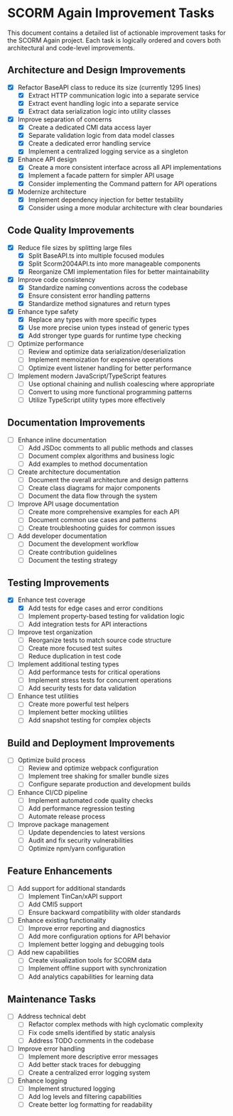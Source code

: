 # SCORM Again Improvement Tasks

This document contains a detailed list of actionable improvement tasks for the SCORM Again project. Each task is logically ordered and covers both architectural and code-level improvements.

## Architecture and Design Improvements

- [x] Refactor BaseAPI class to reduce its size (currently 1295 lines)
   - [x] Extract HTTP communication logic into a separate service
   - [x] Extract event handling logic into a separate service
   - [x] Extract data serialization logic into utility classes

- [x] Improve separation of concerns
  - [x] Create a dedicated CMI data access layer
  - [x] Separate validation logic from data model classes
  - [x] Create a dedicated error handling service
  - [x] Implement a centralized logging service as a singleton

- [x] Enhance API design
   - [x] Create a more consistent interface across all API implementations
   - [x] Implement a facade pattern for simpler API usage
   - [x] Consider implementing the Command pattern for API operations

- [x] Modernize architecture
   - [x] Implement dependency injection for better testability
   - [x] Consider using a more modular architecture with clear boundaries

## Code Quality Improvements

- [x] Reduce file sizes by splitting large files
   - [x] Split BaseAPI.ts into multiple focused modules
   - [x] Split Scorm2004API.ts into more manageable components
   - [x] Reorganize CMI implementation files for better maintainability

- [x] Improve code consistency
  - [x] Standardize naming conventions across the codebase
  - [x] Ensure consistent error handling patterns
  - [x] Standardize method signatures and return types

- [x] Enhance type safety
   - [x] Replace any types with more specific types
   - [x] Use more precise union types instead of generic types
   - [x] Add stronger type guards for runtime type checking

- [ ] Optimize performance
   - [ ] Review and optimize data serialization/deserialization
   - [ ] Implement memoization for expensive operations
   - [ ] Optimize event listener handling for better performance

- [ ] Implement modern JavaScript/TypeScript features
   - [ ] Use optional chaining and nullish coalescing where appropriate
   - [ ] Convert to using more functional programming patterns
   - [ ] Utilize TypeScript utility types more effectively

## Documentation Improvements

- [ ] Enhance inline documentation
   - [ ] Add JSDoc comments to all public methods and classes
   - [ ] Document complex algorithms and business logic
   - [ ] Add examples to method documentation

- [ ] Create architecture documentation
   - [ ] Document the overall architecture and design patterns
   - [ ] Create class diagrams for major components
   - [ ] Document the data flow through the system

- [ ] Improve API usage documentation
   - [ ] Create more comprehensive examples for each API
   - [ ] Document common use cases and patterns
   - [ ] Create troubleshooting guides for common issues

- [ ] Add developer documentation
   - [ ] Document the development workflow
   - [ ] Create contribution guidelines
   - [ ] Document the testing strategy

## Testing Improvements

- [x] Enhance test coverage
   - [x] Add tests for edge cases and error conditions
   - [ ] Implement property-based testing for validation logic
   - [ ] Add integration tests for API interactions

- [ ] Improve test organization
   - [ ] Reorganize tests to match source code structure
   - [ ] Create more focused test suites
   - [ ] Reduce duplication in test code

- [ ] Implement additional testing types
   - [ ] Add performance tests for critical operations
   - [ ] Implement stress tests for concurrent operations
   - [ ] Add security tests for data validation

- [ ] Enhance test utilities
   - [ ] Create more powerful test helpers
   - [ ] Implement better mocking utilities
   - [ ] Add snapshot testing for complex objects

## Build and Deployment Improvements

- [ ] Optimize build process
   - [ ] Review and optimize webpack configuration
   - [ ] Implement tree shaking for smaller bundle sizes
   - [ ] Configure separate production and development builds

- [ ] Enhance CI/CD pipeline
   - [ ] Implement automated code quality checks
   - [ ] Add performance regression testing
   - [ ] Automate release process

- [ ] Improve package management
   - [ ] Update dependencies to latest versions
   - [ ] Audit and fix security vulnerabilities
   - [ ] Optimize npm/yarn configuration

## Feature Enhancements

- [ ] Add support for additional standards
   - [ ] Implement TinCan/xAPI support
   - [ ] Add CMI5 support
   - [ ] Ensure backward compatibility with older standards

- [ ] Enhance existing functionality
   - [ ] Improve error reporting and diagnostics
   - [ ] Add more configuration options for API behavior
   - [ ] Implement better logging and debugging tools

- [ ] Add new capabilities
   - [ ] Create visualization tools for SCORM data
   - [ ] Implement offline support with synchronization
   - [ ] Add analytics capabilities for learning data

## Maintenance Tasks

- [ ] Address technical debt
   - [ ] Refactor complex methods with high cyclomatic complexity
   - [ ] Fix code smells identified by static analysis
   - [ ] Address TODO comments in the codebase

- [ ] Improve error handling
   - [ ] Implement more descriptive error messages
   - [ ] Add better stack traces for debugging
   - [ ] Create a centralized error logging system

- [ ] Enhance logging
   - [ ] Implement structured logging
   - [ ] Add log levels and filtering capabilities
   - [ ] Create better log formatting for readability

